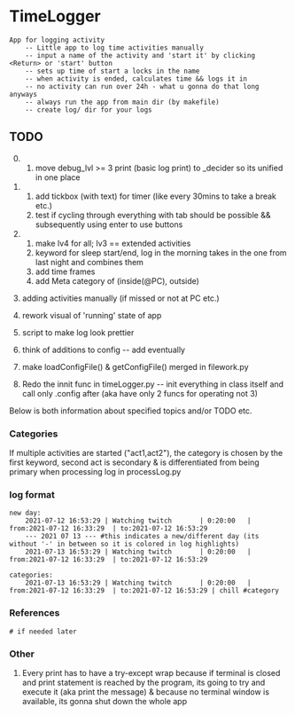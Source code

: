 # TimeLogger
    App for logging activity
        -- Little app to log time activities manually
        -- input a name of the activity and 'start it' by clicking <Return> or 'start' button
        -- sets up time of start a locks in the name
        -- when activity is ended, calculates time && logs it in
        -- no activity can run over 24h - what u gonna do that long anyways
        -- always run the app from main dir (by makefile)
        -- create log/ dir for your logs

## TODO
0.  1. move debug_lvl >= 3 print (basic log print) to _decider so its unified in one place

1.  1. add tickbox (with text) for timer (like every 30mins to take a break etc.)
    2. test if cycling through everything with tab should be possible && subsequently using enter to use buttons
        
2.  1. make lv4 for all; lv3 == extended activities
    2. keyword for sleep start/end, log in the morning takes in the one from last night and combines them
    3. add time frames
    4. add Meta category of (inside(@PC), outside)
3. adding activities manually (if missed or not at PC etc.)
4. rework visual of 'running' state of app

6. script to make log look prettier

7. think of additions to config -- add eventually
8. make loadConfigFile() & getConfigFile() merged in filework.py
9. Redo the innit func in timeLogger.py -- init everything in class itself and call 
   only .config after (aka have only 2 funcs for operating not 3)

Below is both information about specified topics and/or TODO etc.

### Categories
If multiple activities are started ("act1,act2"), the category is chosen by the first
keyword, second act is secondary & is differentiated from being primary when processing
log in processLog.py

### log format
    new day:
        2021-07-12 16:53:29 | Watching twitch       | 0:20:00   | from:2021-07-12 16:33:29  | to:2021-07-12 16:53:29
        --- 2021 07 13 --- #this indicates a new/different day (its without '-' in between so it is colored in log highlights)
        2021-07-13 16:53:29 | Watching twitch       | 0:20:00   | from:2021-07-12 16:33:29  | to:2021-07-12 16:53:29

    categories:
        2021-07-13 16:53:29 | Watching twitch       | 0:20:00   | from:2021-07-12 16:33:29  | to:2021-07-12 16:53:29 | chill #category

### References
    # if needed later
### Other
1.  Every print has to have a try-except wrap because if terminal is closed and
    print statement is reached by the program, its going to try and execute it
    (aka print the message) & because no terminal window is available, its gonna
    shut down the whole app
